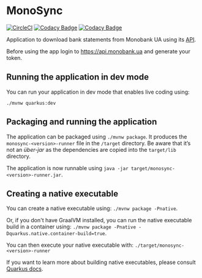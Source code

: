 # MonoSync

[![CircleCI](https://circleci.com/gh/yuriytkach/monosync/tree/master.svg?style=shield)](https://circleci.com/gh/yuriytkach/monosync/tree/master) [![Codacy Badge](https://app.codacy.com/project/badge/Grade/c36ff84d04734c02878d1bc25165b089)](https://www.codacy.com/gh/yuriytkach/monosync/dashboard?utm_source=github.com&amp;utm_medium=referral&amp;utm_content=yuriytkach/monosync&amp;utm_campaign=Badge_Grade) [![Codacy Badge](https://app.codacy.com/project/badge/Coverage/c36ff84d04734c02878d1bc25165b089)](https://www.codacy.com/gh/yuriytkach/monosync/dashboard?utm_source=github.com&utm_medium=referral&utm_content=yuriytkach/monosync&utm_campaign=Badge_Coverage)

Application to download bank statements from Monobank UA using its [API](https://api.monobank.ua).

Before using the app login to https://api.monobank.ua and generate your token.

## Running the application in dev mode

You can run your application in dev mode that enables live coding using:
```
./mvnw quarkus:dev
```

## Packaging and running the application

The application can be packaged using `./mvnw package`.
It produces the `monosync-<version>-runner` file in the `/target` directory.
Be aware that it’s not an _über-jar_ as the dependencies are copied into the `target/lib` directory.

The application is now runnable using `java -jar target/monosync-<version>-runner.jar`.

## Creating a native executable

You can create a native executable using: `./mvnw package -Pnative`.

Or, if you don't have GraalVM installed, you can run the native executable build in a container using: 
`./mvnw package -Pnative -Dquarkus.native.container-build=true`.

You can then execute your native executable with: `./target/monosync-<version>-runner`

If you want to learn more about building native executables, please consult 
[Quarkus docs](https://quarkus.io/guides/building-native-image).
